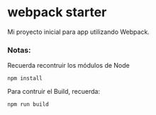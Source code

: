 # webpack starter

Mi proyecto inicial para app utilizando Webpack.

### Notas:
Recuerda recontruir los módulos de Node
```
npm install
```
Para contruir el Build, recuerda:
```
npm run build
```
